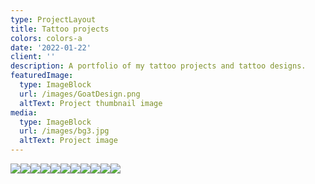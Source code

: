 ```yaml
---
type: ProjectLayout
title: Tattoo projects
colors: colors-a
date: '2022-01-22'
client: ''
description: A portfolio of my tattoo projects and tattoo designs.
featuredImage:
  type: ImageBlock
  url: /images/GoatDesign.png
  altText: Project thumbnail image
media:
  type: ImageBlock
  url: /images/bg3.jpg
  altText: Project image
---
```

![](/images/ArmFlowers.jpg)![](/images/BerserkTattoo.png)![](/images/Candles.png)![](/images/Chicken.jpg)![](/images/Cubone.jpg)![](/images/DeathTarrot.jpg)![](/images/Gengar2.png)![](/images/Geometry.jpg)![](/images/MoonTattoo.png)![](/images/RibFlowers.jpg)![](/images/sketch1734179235870.png)
